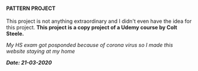 #### PATTERN PROJECT

This project is not anything extraordinary and I didn't even have the idea for this project.
**This project is a copy project of a Udemy course by Colt Steele.**

_My HS exam got posponded because of corona virus so I made this website staying at my home_

**_Date: 21-03-2020_**
